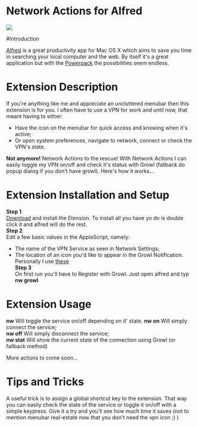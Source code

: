 # Network Actions for Alfred
![](http://media.tumblr.com/tumblr_lyewz9pEcl1qlw248.png)

#Introduction

[Alfred][] is a great productivity app for Mac OS X which aims to save you time in searching your local computer and the web. By itself it's a great application but with the [Powerpack][]
the possibilities seem endless.


# Extension Description
If you're anything like me and appreciate an uncluttered menubar then this extension is for you. I often have to use a VPN for work and until now, that meant having to either:  
* Have the icon on the menubar for quick access and knowing when it's active;  
* Or open system preferences, navigate to network, connect or check the VPN's state.  

__Not anymore!__ Network Actions to the rescue! With Network Actions I can easily toggle my VPN on/off and check it's status with Growl (fallback do popup dialog if you don't have growl). Here's how it works...


# Extension Installation and Setup
__Step 1__  
[Download](http://cl.ly/I1r0) and install the Etension. To install all you have yo do is double click it and alfred will do the rest.  
__Step 2__  
Edit a few basic values in the AppleScript, namely:  
* The name of the VPN Service as seen in Network Settings;  
* The location of an icon you'd like to appear in the Growl Notification. Personally I use [these][icons]  
__Step 3__  
On first run you'll have to Register with Growl. Just open alfred and typ __nw growl__


# Extension Usage
__nw__ Will toggle the service on/off depending on it' state. 
__nw on__ Will simply connect the service;  
__nw off__ Will simply disconnect the service;  
__nw stat__ Will show the current state of the connection using Growl (or fallback method)

More actions to come soon...

# Tips and Tricks
A useful trick is to assign a global shortcut key to the extension. That way you can easily check the state of the service or toggle it on/off with a simple keypress. Give it a try and you'll see how much time it saves (not to mention menubar real-estate now that you don't need the vpn icon ;) ) 



  [Alfred]: http://www.alfredapp.com
  [Powerpack]: http://www.alfredapp.com/powerpack/
  [icons]: http://bit.ly/Ahw7ke